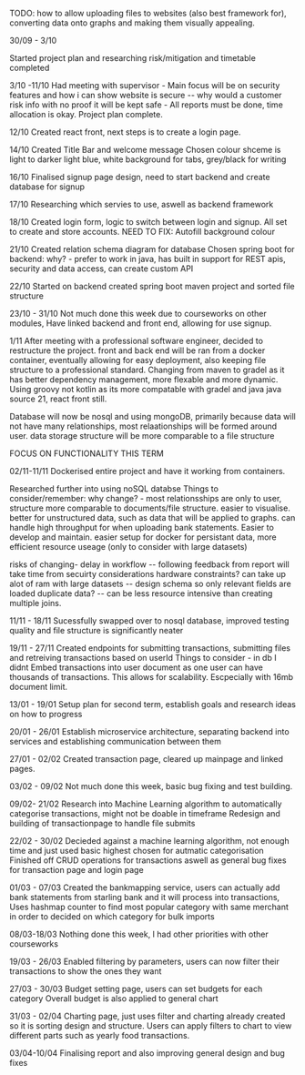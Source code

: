 TODO: 
how to allow uploading files to websites (also best framework for), converting data onto graphs and making them visually appealing.

30/09 - 3/10

Started project plan and researching
risk/mitigation and timetable completed

3/10 -11/10
Had meeting with supervisor
    - Main focus will be on security features and how i can show website is secure -- why would a customer risk info with no proof it will be kept safe
    - All reports must be done, time allocation is okay.
Project plan complete.

12/10
Created react front, next steps is to create a login page.


14/10
Created Title Bar and welcome message
Chosen colour shceme is light to darker light blue, white background for tabs, grey/black for writing

16/10
Finalised signup page design, need to start backend and create database for signup


17/10
Researching which servies to use, aswell as backend framework

18/10
Created login form, logic to switch between login and signup. All set to create and store accounts.
NEED TO FIX: Autofill background colour

21/10
Created relation schema diagram for database
Chosen spring boot for backend: why? - prefer to work in java, has built in support for REST apis, security and data access, can create custom API

22/10
Started on backend created spring boot maven project and sorted file structure

23/10 - 31/10
Not much done this week due to courseworks on other modules, Have linked backend and front end, allowing for use signup.

1/11
After meeting with a professional software engineer, decided to restructure the project.
front and back end will be ran from a docker container, eventually allowing for easy deployment, also keeping file structure to a professional standard.
Changing from maven to gradel as it has better dependency management, more flexable and more dynamic.
Using groovy not kotlin as its more compatable with gradel and java
java source 21, react front still.

Database will now be nosql and using mongoDB, primarily because data will not have many relationships, most relaationships will be formed around user.
data storage structure will be more comparable to a file structure 

FOCUS ON FUNCTIONALITY THIS TERM 

02/11-11/11
Dockerised entire project and have it working from containers. 

Researched further into using noSQL databse
Things to consider/remember:
why change? - most relationsships are only to user, structure more comparable to documents/file structure.
              easier to visualise. 
              better for unstructured data, such as data that will be applied to graphs.
              can handle high throughput for when uploading bank statements. 
              Easier to develop and maintain.
              easier setup for docker for persistant data, more efficient resource useage (only to consider with large datasets)

risks of changing- delay in workflow -- following feedback from report will take time from secuirty considerations 
                   hardware constraints? can take up alot of ram with large datasets -- design schema so only relevant fields are loaded
                   duplicate data? -- can be less resource intensive than creating multiple joins.


11/11 - 18/11
Sucessfully swapped over to nosql database, improved testing quality and file structure is significantly neater

19/11 - 27/11
Created endpoints for submitting transactions, submitting files and retreiving transactions based on userId
Things to consider - in db I didnt Embed transactions into user document as one user can have thousands of transactions. This allows for scalability.
Escpecially with 16mb document limit. 

13/01 - 19/01
Setup plan for second term, establish goals and research ideas on how to progress

20/01 - 26/01
Establish microservice architecture, separating backend into services and establishing communication between them

27/01 - 02/02
Created transaction page, cleared up mainpage and linked pages.

03/02 - 09/02
Not much done this week, basic bug fixing and test building.

09/02- 21/02
Research into Machine Learning algorithm to automatically categorise transactions, might not be doable in timeframe
Redesign and building of transactionpage to handle file submits

22/02 - 30/02
Decieded against a machine learning algorithm, not enough time and just used basic highest chosen for autmatic categorisation
Finished off CRUD operations for transactions aswell as general bug fixes for transaction page and login page

01/03 - 07/03 
Created the bankmapping service, users can actually add bank statements from starling bank and it will process into transactions,
Uses hashmap counter to find most popular category with same merchant in order to decided on which category for bulk imports

08/03-18/03 
Nothing done this week, I had other priorities with other courseworks

19/03 - 26/03
Enabled filtering by parameters, users can now filter their transactions to show the ones they want

27/03 - 30/03 
Budget setting page, users can set budgets for each category
Overall budget is also applied to general chart 

31/03 - 02/04
Charting page, just uses filter and charting already created so it is sorting design and structure.
Users can apply filters to chart to view different parts such as yearly food transactions.

03/04-10/04
Finalising report and also improving general design and bug fixes





